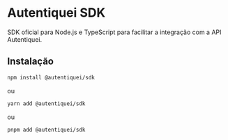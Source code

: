 # Autentiquei SDK

SDK oficial para Node.js e TypeScript para facilitar a integração com a API Autentiquei.

## Instalação

```bash
npm install @autentiquei/sdk
```

ou

```bash
yarn add @autentiquei/sdk
```

ou

```bash
pnpm add @autentiquei/sdk
```
